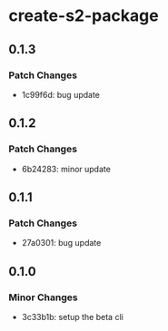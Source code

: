 # create-s2-package

## 0.1.3

### Patch Changes

- 1c99f6d: bug update

## 0.1.2

### Patch Changes

- 6b24283: minor update

## 0.1.1

### Patch Changes

- 27a0301: bug update

## 0.1.0

### Minor Changes

- 3c33b1b: setup the beta cli
